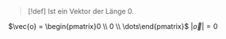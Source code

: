 > [!def]
> Ist ein Vektor der Länge $0$.

$\vec{o} = \begin{pmatrix}0 \\ 0 \\ \dots\end{pmatrix}$ 
$|\vec{o}| = 0$

